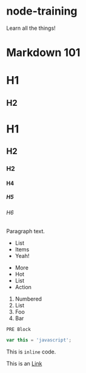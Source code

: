 node-training
=============

Learn all the things!


Markdown 101
============

H1
==

H2
---

# H1 #

## H2 ##

### H2

#### H4

##### H5

###### H6

Paragraph text.

- List
- Items
- Yeah!

* More
* Hot
* List
* Action

1. Numbered
1. List
1. Foo
1. Bar

```
PRE Block
```

```js
var this = 'javascript';
```

This is `inline` code.

This is an [Link](http://www.google.com)








